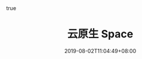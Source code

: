 ---
title: "云原生 Space"
date: 2019-08-02T11:04:49+08:00
draft: false

lightgallery: true

math:
  enable: true
---